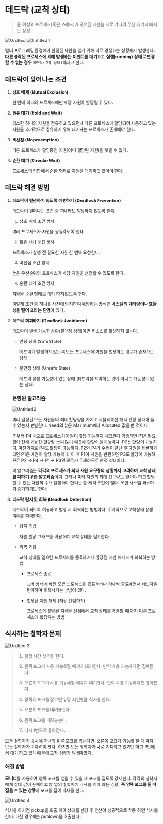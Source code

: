 # 데드락 (교착 상태)

> 둘 이상의 프로세스(혹은 스레드)가 공유된 자원을 서로 기다려 무한 대기에 빠지는 상황

![Untitled](https://user-images.githubusercontent.com/70252417/202484712-962b90f4-af71-4596-aad2-081c0e7a8b8a.png)
![Untitled 1](https://user-images.githubusercontent.com/70252417/202484435-d6a4562b-986d-4219-b50c-05ed3c5bc63e.png)

멀티 프로그래밍 환경에서 한정된 자원을 얻기 위해 서로 경쟁하는 상황에서 발생한다. **다른 블락된 프로세스에 의해 발생하는 이벤트를 대기**하고 **실행(running) 상태로 변경할 수 없는 경우** `데드락(교착 상태)`이라고 한다.

## 데드락이 일어나는 조건

1. ******************상호 배제 (Mutual Exclusion)******************
    
    한 번에 하나의 프로세스에만 해당 자원이 할당될 수 있다.
    
2. **점유 대기 (Hold and Wait)**
    
    최소한 하나의 자원을 점유하고 있으면서 다른 프로세스에 할당되어 사용하고 있는 자원을 추가적으로 점유하기 위해 대기하는 프로세스가 존재해야 한다.
    
3. **비선점 (No preemption)**
    
    다른 프로세스가 할당중인 자원(이미 할당된 자원)을 뺏을 수 없다.
    
4. **순환 대기 (Circular Wait)**
    
    프로세스의 집합에서 순환 형태로 자원을 대기하고 있어야 한다.
    

## 데드락 해결 방법

1. **데드락이 발생하지 않도록 예방하기 (Deadlock Prevention)**
    
    데드락이 일어나는 조건 중 하나라도 발생하지 않도록 한다.
    
    1) 상호 배제 조건 방지
    
    여러 프로세스가 자원을 공유하도록 한다.
    
    2) 점유 대기 조건 방지
    
    프로세스가 실행 전 필요한 자원 한 번에 요청한다.
    
    3) 비선점 조건 방지
    
    높은 우선순위의 프로세스가 해당 자원을 선점할 수 있도록 한다.
    
    4) 순환 대기 조건 방지
    
    자원을 순환 형태로 대기 하지 않도록 한다.
    
    이렇게 조건 중 하나를 사전에 방지하여 예방하는 방식은 **시스템의 처리량이나 효율성을 떨어 뜨리는 단점**이 있다.
    
2. **데드락 회피하기 (Deadlock Avoidance)**
    
    데드락이 발생 가능한 상황(불안정 상태)이면 리소스를 할당하지 않는다. 
    
    - 안정 상태 (Safe State)
        
        데드락이 발생하지 않도록 모든 프로세스에 자원을 할당하는 경로가 존재하는 상태
        
    - 불안정 상태 (Unsafe State)
        
        데드락 발생 가능성이 있는 상태 (데드락을 의미하는 것이 아니고 가능성이 있는 상태)
        
    
    ### 은행원 알고리즘
    
    ![Untitled 2](https://user-images.githubusercontent.com/70252417/202484478-17e59e7d-36ab-4107-aee7-7e3d16d6b79a.png)
    
    미리 결정된 모든 자원들의 최대 할당량을 가지고 시뮬레이션 해서 안정 상태에 들 수 있는지 판별한다. Need의 값은 Maximum에서 Allocated 값을 뺀 것이다.
    
    P1부터 P4 순으로 프로세스가 자원이 할당 가능한지 체크한다 가정하면 P1은 필요량이 현재 가능한 할당량 보다 많기 때문에 할당이 불가능하다. P2는 할당이 가능하다. 마찬가지로 P4도 할당이 가능하다. P2와 P4가 수행이 끝난 후 자원을 반환하게 되면 P1은 자원이 할당 가능하다. 이 후 P1이 자원을 반환하면 P3도 할당이 가능하므로 P2 → P4 → P1 → P3인 경로가 존재하므로 안정 상태이다.
    
    이 알고리즘은 **각각의 프로세스가 최대 자원 요구량의 상황까지 고려하며 교착 상태를 피하기 위한 알고리즘**이다. 그러나 미리 자원의 최대 요구량도 알아야 하고 할당할 수 있는 자원의 수가 일정해야 한다는 등 제약 조건이 많다. 또한 시스템 과부하가 증가하기도 한다.
    
3. **데드락 탐지 및 회복 (Deadlock Detection)**
    
    데드락이 되도록 허용하고 발생 시 회복하는 방법이다. 주기적으로 교착상태 발생 여부를 파악한다.
    
    - 탐지 기법
        
        자원 할당 그래프를 이용하여 교착 상태를 탐지한다.
        
    - 회복 기법
        
        교착 상태를 일으킨 프로세스를 종료하거나 할당된 자원 해제시켜 회복하는 방법
        
        - 프로세스  종료
            
            교착 상태에 빠진 모든 프로세스를 종료하거나 하나씩 종료하면서 데드락을 탐지하며 회복시키는 방법이 있다.
            
        - 할당된 자원 해제 (자원 선점하기)
            
            프로세스에 할당된 자원을 선점해서 교착 상태를 해결할 때 까지 다른 프로세스에 할당하는 방법
            

## 식사하는 철학자 문제

![Untitled 3](https://user-images.githubusercontent.com/70252417/202484927-7a500db0-2d50-4e8d-97ec-7ac17bff8c70.png)

> 1. 일정 시간 생각을 한다.
> 
> 
> 2. 왼쪽 포크가 사용 가능해질 때까지 대기한다. 만약 사용 가능하다면 집어든다.
> 
> 3. 오른쪽 포크가 사용 가능해질 때까지 대기한다. 만약 사용 가능하다면 집어든다.
> 
> 4. 양쪽의 포크를 잡으면 일정 시간만큼 식사를 한다.
> 
> 5. 오른쪽 포크를 내려놓는다.
> 
> 6. 왼쪽 포크를 내려놓는다.
> 
> 7. 다시 1번으로 돌아간다.
> 

모든 철학자가 동시에 자신의 왼쪽 포크를 집는다면, 오른쪽 포크가 가능해 질 때 까지 모든 철학자가 기다려야 한다. 하지만 모든 철학자가 서로 기다리고 있기만 하고 3번에서 대기 하고 있기 때문에 교착 상태가 발생하였다.

### 해결 방법

**모니터**를 사용하여 양쪽 포크를 얻을 수 있을 때 포크를 집도록 강제한다. 각각의 철학자에게 상태 값이 존재하고 양 옆의 철학자가 식사를 하지 않는 상황, **즉 양쪽 포크를 둘 다 집을 수 있는 상황**에 포크를 집어 식사를 한다.

![Untitled 4](https://user-images.githubusercontent.com/70252417/202485042-5872b276-374a-4b56-a684-c705671d09b2.png)


식사를 하기전 pickup을 호출 하여 상태를 변경 후 연산이 성공적으로 작동 하면 식사를 한다. 마친 경우에는 putdown을 호출한다.
